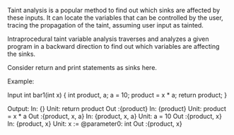 Taint analysis is a popular method to find out which sinks are affected by these inputs. It can locate the variables that can be controlled by the user, tracing the propagation of the taint, assuming user input as tainted.

Intraprocedural taint variable analysis traverses and analyzes a given program in a backward direction to find out which variables are affecting the sinks. 

Consider return and print statements as sinks here.

Example:


Input
int bar1(int x) {
int product, a;
a = 10;
product = x * a;
return product;
}



Output:
In: {}
Unit: return product
Out :{product}
In: {product}
Unit: product = x * a
Out :{product, x, a}
In: {product, x, a}
Unit: a = 10
Out :{product, x}
In: {product, x}
Unit: x := @parameter0: int
Out :{product, x}
